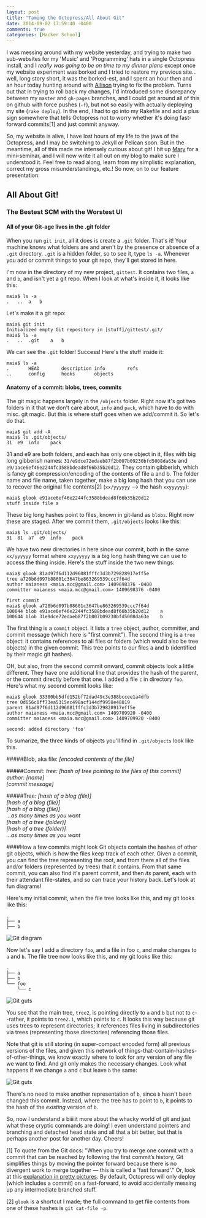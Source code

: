 ```yaml
---
layout: post
title: "Taming the Octopress/All About Git"
date: 2014-09-02 17:59:40 -0400
comments: true
categories: [Hacker School]
---
```

I was messing around with my website yesterday, and trying to make two sub-websites for my 'Music' and 'Programming' hats in a single Octopress install, and I _really was going to be on time to my dinner plans_ except once my website experiment was borked and I tried to restore my previous site... well, long story short, it was the borked-est, and I spent an hour then and an hour today hunting around with [Allison](http://akaptur.github.io/) trying to fix the problem. Turns out that in trying to roll back my changes, I'd introduced some discrepancy between my `master` and `gh-pages` branches, and I could get around all of this on github with force pushes (`-f`), but not so easily with actually deploying my site (`rake deploy`). In the end, I had to go into my Rakefile and add a plus sign somewhere that tells Octopress not to worry whether it's doing fast-forward commits[1] and just commit anyway.

So, my website is alive, I have lost hours of my life to the jaws of the Octopress, and I may be switching to Jekyll or Pelican soon. But in the meantime, all of this made me intensely curious about git! I hit up [Mary](http://maryrosecook.com/) for a mini-seminar, and I will now write it all out on my blog to make sure I understood it. Feel free to read along, learn from my simplistic explanation, correct my gross misunderstandings, etc.! So now, on to our feature presentation:

## All About Git!
### The Bestest SCM with the Worstest UI

#### All of your Git-age lives in the .git folder
When you run `git init`, all it does is create a `.git` folder. That's it! Your machine knows what folders are and aren't by the presence or absence of a `.git` directory. `.git` is a hidden folder, so to see it, type `ls -a`. Whenever you add or commit things to your git repo, they'll get stored in here.

I'm now in the directory of my new project, `gittest`. It contains two files, `a` and `b`, and isn't yet a git repo. When I look at what's inside it, it looks like this:

    maia$ ls -a
    .   ..  a   b

Let's make it a git repo:

    maia$ git init
    Initialized empty Git repository in [stuff]/gittest/.git/
    maia$ ls -a
    .   ..  .git    a   b

We can see the `.git` folder! Success! Here's the stuff inside it:

    maia$ ls -a
    .       HEAD        description info        refs
    ..      config      hooks       objects

#### Anatomy of a commit: blobs, trees, commits
The git magic happens largely in the `/objects` folder. Right now it's got two folders in it that we don't care about, `info` and `pack`, which have to do with misc. git magic. But this is where stuff goes when we add/commit it. So let's do that.

    maia$ git add -A
    maia$ ls .git/objects/
    31  e9  info    pack

31 and e9 are both folders, and each has only one object in it, files with big long gibberish names: `31/e9dce72edaeb87f2b007b09230bfd5008da63e` and `e9/1ace6ef46e2244fc3588bdead8f66b35b20d12`. They contain gibberish, which is fancy git compression/encoding of the contents of file a and b. The folder name and file name, taken together, make a big long hash that you can use to recover the original file contents[2] (`xx/yyyyyy` --> the hash `xxyyyyyy`):

    maia$ glook e91ace6ef46e2244fc3588bdead8f66b35b20d12
    stuff inside file a

These big long hashes point to files, known in git-land as `blobs`. Right now these are staged. After we commit them, `.git/objects` looks like this:

    maia$ ls .git/objects/
    31  81  a7  e9  info    pack

We have two new directories in here since our commit, both in the same `xx/yyyyyy` format where `xxyyyyyy` is a big long hash thing we can use to access the thing inside. Here's the stuff inside the two new things:

    maia$ glook 81ad97f6d112d96081fffc3d3b729828917eff5e
    tree a720b6d097b88601c3647be863269539ccc7f64d
    author maianess <maia.mcc@gmail.com> 1409698376 -0400
    committer maianess <maia.mcc@gmail.com> 1409698376 -0400

    first commit
    maia$ glook a720b6d097b88601c3647be863269539ccc7f64d
    100644 blob e91ace6ef46e2244fc3588bdead8f66b35b20d12    a
    100644 blob 31e9dce72edaeb87f2b007b09230bfd5008da63e    b

The first thing is a `commit` object. It lists a `tree` object, author, committer, and commit message (which here is "first commit"). The second thing is a `tree` object: it contains references to all files or folders (which would also be tree objects) in the given commit. This tree points to our files a and b (identified by their magic git hashes).

OH, but also, from the second commit onward, commit objects look a little different. They have one additional line that provides the hash of the parent, or the commit directly before that one. I added a file `c` in directory `foo`. Here's what my second commit looks like:

    maia$ glook 33380bb5dfd152bf72dad49c3e388bccee1a4dfb
    tree 0d656c0ff73ea5315ec498acf144df9958e48819
    parent 81ad97f6d112d96081fffc3d3b729828917eff5e
    author maianess <maia.mcc@gmail.com> 1409709920 -0400
    committer maianess <maia.mcc@gmail.com> 1409709920 -0400

    second: added directory 'foo'

To sumarize, the three kinds of objects you'll find in `.git/objects` look like this.

#####Blob, aka file:
_[encoded contents of the file]_

#####Commit:
_tree: [hash of tree pointing to the files of this commit]<br>
author: [name]<br>
[commit message]_

#####Tree:
_[hash of a blog (file)]<br>
[hash of a blog (file)]<br>
[hash of a blog (file)]<br>
...as many times as you want<br>
[hash of a tree (folder)]<br>
[hash of a tree (folder)]<br>
...as many times as you want_

####How a few commits might look
Git objects contain the hashes of other git objects, which is how the files keep track of each other. Given a commit, you can find the tree representing the root, and from there all of the files and/or folders (represented by trees) that it contains. From that same commit, you can also find it's parent commit, and then _its_ parent, each with their attendant file-states, and so can trace your history back. Let's look at fun diagrams!

Here's my initial commit, when the file tree looks like this, and my git looks like this:

    .
    ├── a
    ├── b

![Git diagram](/images/git1.png)

Now let's say I add a directory `foo`, and a file in foo `c`, and make changes to `a` and `b`. The file tree now looks like this, and my git looks like this:

    .
    ├── a
    ├── b
    └── foo
        └── c

![Git guts](/images/git2.png)

You see that the main tree, `tree2`, is pointing directly to `a` and `b` but not to `c`--rather, it points to `tree2.1`, which points to `c`. It looks this way because git uses trees to represent directories; it references files living in subdirectories via trees (representing those directories) referencing those files.

Note that git is still storing (in super-compact encoded form) all previous versions of the files, and given this network of things-that-contain-hashes-of-other-things, we know exactly where to look for any version of any file we want to find. And git only makes the necessary changes. Look what happens if we change `a` and `c` but leave `b` the same:

![Git guts](/images/git3.png)

There's no need to make another representation of `b`, since `b` hasn't been changed this commit. Instead, where the tree has to point to `b`, it points to the hash of the _existing_ version of `b`.

So, now I understand a biiiiit more about the whacky world of git and just what these cryptic commands are doing! I even understand pointers and branching and detached head state and all that a bit better, but that is perhaps another post for another day. Cheers!

[1] To quote from the Git docs: "When you try to merge one commit with a commit that can be reached by following the first commit’s history, Git simplifies things by moving the pointer forward because there is no divergent work to merge together — this is called a 'fast forward'." Or, look at this [explanation in pretty pictures](https://sandofsky.com/images/fast_forward.pdf). By default, Octopress will only deploy (which includes a commit) on a fast-forward, to avoid accidentally messing up any intermediate branched stuff.

[2] `glook` is a shortcut I made; the full command to get file contents from one of these hashes is `git cat-file -p`.